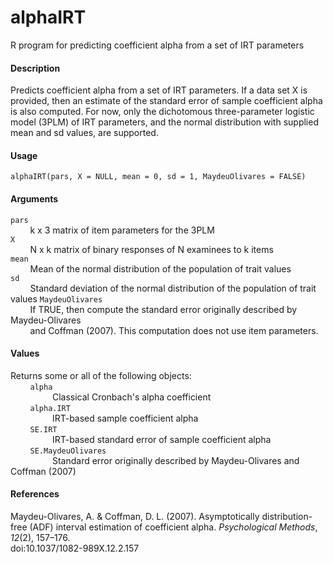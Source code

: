 alphaIRT
========

R program for predicting coefficient alpha from a set of IRT parameters

#### Description
Predicts coefficient alpha from a set of IRT parameters. If a data set X is 
provided, then an estimate of the standard error of sample coefficient alpha is 
also computed. For now, only the dichotomous three-parameter logistic model 
(3PLM) of IRT parameters, and the normal distribution with supplied mean and sd 
values, are supported.

#### Usage
`alphaIRT(pars, X = NULL, mean = 0, sd = 1, MaydeuOlivares = FALSE)`

#### Arguments
`pars`  
&nbsp;&nbsp;&nbsp;&nbsp;&nbsp;&nbsp;&nbsp;&nbsp;k x 3 matrix of item parameters 
for the 3PLM  
`X`  
&nbsp;&nbsp;&nbsp;&nbsp;&nbsp;&nbsp;&nbsp;&nbsp;N x k matrix of binary 
responses of N examinees to k items  
`mean`  
&nbsp;&nbsp;&nbsp;&nbsp;&nbsp;&nbsp;&nbsp;&nbsp;Mean of the normal distribution 
of the population of trait values  
`sd`  
&nbsp;&nbsp;&nbsp;&nbsp;&nbsp;&nbsp;&nbsp;&nbsp;Standard deviation of the 
normal distribution of the population of trait values
`MaydeuOlivares`  
&nbsp;&nbsp;&nbsp;&nbsp;&nbsp;&nbsp;&nbsp;&nbsp;If TRUE, then compute the 
standard error originally described by Maydeu-Olivares  
&nbsp;&nbsp;&nbsp;&nbsp;&nbsp;&nbsp;&nbsp;&nbsp;and Coffman (2007). This 
computation does not use item parameters.

#### Values
Returns some or all of the following objects:  
&nbsp;&nbsp;&nbsp;&nbsp;&nbsp;&nbsp;&nbsp;&nbsp;`alpha`  
&nbsp;&nbsp;&nbsp;&nbsp;&nbsp;&nbsp;&nbsp;&nbsp;&nbsp;&nbsp;&nbsp;&nbsp;&nbsp;
&nbsp;&nbsp;&nbsp;Classical Cronbach's alpha coefficient  
&nbsp;&nbsp;&nbsp;&nbsp;&nbsp;&nbsp;&nbsp;&nbsp;`alpha.IRT`  
&nbsp;&nbsp;&nbsp;&nbsp;&nbsp;&nbsp;&nbsp;&nbsp;&nbsp;&nbsp;&nbsp;&nbsp;&nbsp;
&nbsp;&nbsp;&nbsp;IRT-based sample coefficient alpha  
&nbsp;&nbsp;&nbsp;&nbsp;&nbsp;&nbsp;&nbsp;&nbsp;`SE.IRT`  
&nbsp;&nbsp;&nbsp;&nbsp;&nbsp;&nbsp;&nbsp;&nbsp;&nbsp;&nbsp;&nbsp;&nbsp;&nbsp;
&nbsp;&nbsp;&nbsp;IRT-based standard error of sample coefficient alpha  
&nbsp;&nbsp;&nbsp;&nbsp;&nbsp;&nbsp;&nbsp;&nbsp;`SE.MaydeuOlivares`  
&nbsp;&nbsp;&nbsp;&nbsp;&nbsp;&nbsp;&nbsp;&nbsp;&nbsp;&nbsp;&nbsp;&nbsp;&nbsp;
&nbsp;&nbsp;&nbsp;Standard error originally described by Maydeu-Olivares and 
Coffman (2007)

#### References
Maydeu-Olivares, A. & Coffman, D. L. (2007). Asymptotically distribution-free 
(ADF) interval estimation of coefficient alpha. *Psychological Methods*, *12*(2), 
157–176.  
doi:10.1037/1082-989X.12.2.157
